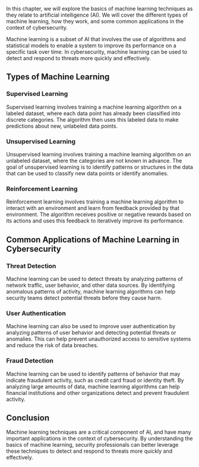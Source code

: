
In this chapter, we will explore the basics of machine learning techniques as they relate to artificial intelligence (AI). We will cover the different types of machine learning, how they work, and some common applications in the context of cybersecurity.

Machine learning is a subset of AI that involves the use of algorithms and statistical models to enable a system to improve its performance on a specific task over time. In cybersecurity, machine learning can be used to detect and respond to threats more quickly and effectively.

Types of Machine Learning
-------------------------

### Supervised Learning

Supervised learning involves training a machine learning algorithm on a labeled dataset, where each data point has already been classified into discrete categories. The algorithm then uses this labeled data to make predictions about new, unlabeled data points.

### Unsupervised Learning

Unsupervised learning involves training a machine learning algorithm on an unlabeled dataset, where the categories are not known in advance. The goal of unsupervised learning is to identify patterns or structures in the data that can be used to classify new data points or identify anomalies.

### Reinforcement Learning

Reinforcement learning involves training a machine learning algorithm to interact with an environment and learn from feedback provided by that environment. The algorithm receives positive or negative rewards based on its actions and uses this feedback to iteratively improve its performance.

Common Applications of Machine Learning in Cybersecurity
--------------------------------------------------------

### Threat Detection

Machine learning can be used to detect threats by analyzing patterns of network traffic, user behavior, and other data sources. By identifying anomalous patterns of activity, machine learning algorithms can help security teams detect potential threats before they cause harm.

### User Authentication

Machine learning can also be used to improve user authentication by analyzing patterns of user behavior and detecting potential threats or anomalies. This can help prevent unauthorized access to sensitive systems and reduce the risk of data breaches.

### Fraud Detection

Machine learning can be used to identify patterns of behavior that may indicate fraudulent activity, such as credit card fraud or identity theft. By analyzing large amounts of data, machine learning algorithms can help financial institutions and other organizations detect and prevent fraudulent activity.

Conclusion
----------

Machine learning techniques are a critical component of AI, and have many important applications in the context of cybersecurity. By understanding the basics of machine learning, security professionals can better leverage these techniques to detect and respond to threats more quickly and effectively.
